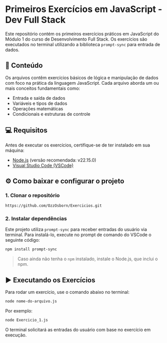 # Primeiros Exercícios em JavaScript - Dev Full Stack

Este repositório contém os primeiros exercícios práticos em JavaScript do Módulo 1 do curso de Desenvolvimento Full Stack. Os exercícios são executados no terminal utilizando a biblioteca `prompt-sync` para entrada de dados.

## 📁 Conteúdo

Os arquivos contêm exercícios básicos de lógica e manipulação de dados com foco na prática da linguagem JavaScript. Cada arquivo aborda um ou mais conceitos fundamentais como:

- Entrada e saída de dados
- Variáveis e tipos de dados
- Operações matemáticas
- Condicionais e estruturas de controle

## 💻 Requisitos

Antes de executar os exercícios, certifique-se de ter instalado em sua máquina:

- [Node.js](https://nodejs.org/) (versão recomendada: v22.15.0)
- [Visual Studio Code (VSCode)](https://code.visualstudio.com/)
  
## ⚙️ Como baixar e configurar o projeto

### 1. Clonar o repositório

```bash
https://github.com/OzzOsborn/Exercicios.git
```

### 2. Instalar dependências

Este projeto utiliza `prompt-sync` para receber entradas do usuário via terminal. Para instalá-lo, execute no prompt de comando do VSCode o seguinte código:

```bash
npm install prompt-sync
```

> Caso ainda não tenha o `npm` instalado, instale o Node.js, que inclui o npm.
> 
## ▶️ Executando os Exercícios

Para rodar um exercício, use o comando abaixo no terminal:

```bash
node nome-do-arquivo.js
```

Por exemplo:

```bash
node Exercicio_1.js
```

O terminal solicitará as entradas do usuário com base no exercício em execução.
